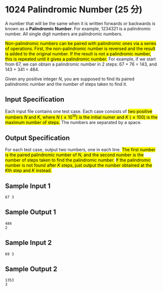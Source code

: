 # 1024 Palindromic Number (25 分)

A number that will be the same when it is written forwards or backwards is known as a **Palindromic Number**. For example, 1234321 is a palindromic number. All single digit numbers are palindromic numbers.

<mark>Non-palindromic numbers can be paired with palindromic ones via a series of operations. First, the non-palindromic number is reversed and the result is added to the original number. If the result is not a palindromic number, this is repeated until it gives a palindromic number.</mark> For example, if we start from 67, we can obtain a palindromic number in 2 steps: 67 + 76 = 143, and 143 + 341 = 484.

Given any positive integer $N$, you are supposed to find its paired palindromic number and the number of steps taken to find it.

## Input Specification

Each input file contains one test case. Each case consists of <mark>two positive numbers $N$ and $K$, where $N$ ($\le 10^{10}$) is the initial numer and $K$ ($\le 100$) is the maximum number of steps.</mark> The numbers are separated by a space.

## Output Specification

For each test case, output two numbers, one in each line. <mark>The first number is the paired palindromic number of $N$, and the second number is the number of steps taken to find the palindromic number.</mark> <mark>If the palindromic number is not found after $K$ steps, just output the number obtained at the $K$th step and $K$ instead.</mark>

## Sample Input 1

    67 3

## Sample Output 1

    484
    2

## Sample Input 2

    69 3

## Sample Output 2

    1353
    3
